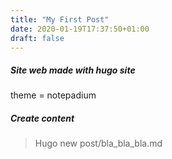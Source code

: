 ```yaml
---
title: "My First Post"
date: 2020-01-19T17:37:50+01:00
draft: false
---
```

<!--more--> 


##### Site web made with hugo site
theme = notepadium

##### Create content
>Hugo new post/bla_bla_bla.md
